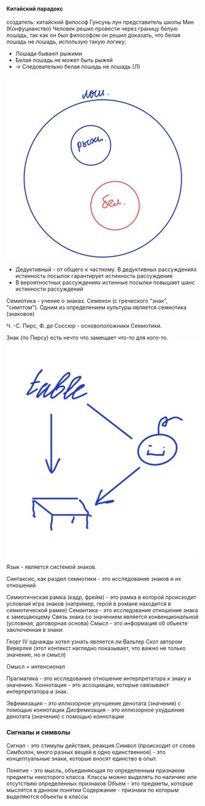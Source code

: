 #### Китайский парадокс
создатель: китайский философ Гунсунь лун представитель школы Мин (Конфуцианство)
Человек решил провести через границу белую лошадь, так как он был философом он решил доказать, что белая лошадь не лошадь, использую такую логику:
- Лошади бывают рыжими
- Белая лошадь не может быть рыжей
- -> Следовательно белая лошадь не лошадь (Л)

![image](../images/logic_2.png)

- Дедуктивный - от общего к частному. В дедуктивных рассуждениях истинность посылок гарантирует истинность рассуждения 
- В вероятностных рассуждениях истинные посылки повышает шанс истинности рассуждений 

Семиотика - учение о знаках. Семенон (с греческого "знак", "симптом").
Одним из определением культуры является семиотика (знаковое)

Ч. -С. Пирс, Ф. де Соссюр - основоположники Семиотики.

Знак (по Пирсу) есть нечто что замещает что-то для кого-то.
![image](../images/logic_3.png)

Язык - является системой знаков.

Синтаксис, как раздел семиотики - это исследование знаков и их отношений

Семиотическая рамка (кадр, фрейм) - это рамка в которой происходит условная игра знаков (например, герой в романе находится в семиотической рамке)
Семантика - это исследование отношение знака к замещающему 
Связь знака со значением является конвенциональной (условная, договорная основа)
Смысл - это информация об обьекте заключенная в знаки.

Георг IV однажды хотел узнать является ли Вальтер Скот автором Веверлея (этот контекст наглядно показывает, что важно не только значение, но и смысл)

Смысл = интенсионал

Прагматика - это исследование отношение интерпретатора к знаку и значению.
Коннотация - это ассоциации, которые связывают интерпретатора и знак.

Эвфемизация - это иллюзорное улучшение денотата (значения) с помощью коннотации
Дисфемизация - это иллюзорное ухудшение денотата (значения) с помощью коннотации

### Сигналы и символы
Сигнал - это стимулы действия, реакция
Символ (происходит от слова Симболон, много разных вещей в одно единственное) - это концептуальные знаки, которые вносят единство в опыт.

Понятие - это мысль, объединяющая по определенным признаком предметы некоторого класса.
Классы можно выделять по наличию или отсутствию определенных признаков
Объем - это предметы, которые мыслятся в данном понятии
Содержание - признаки по которым выделяются объекты в классы


